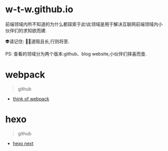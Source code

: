 # w-t-w.github.io

前端领域内所不知道的为什么都探索于此!此领域是用于解决互联网前端领域内小伙伴们的求知欲而建.

👽请记住: 💪🏻道阻且长,行则将至.

PS: 查看的领域分为两个版本:github、blog website,小伙伴们择喜而食.

# webpack

> github 

  - <a href=''>think of webpack</a>

# hexo

> github

  - <a href='https://github.com/w-t-w/w-t-w.github.io/blob/main/source/_posts/2022-08-30-hexo-next.md'>hexo next</a>